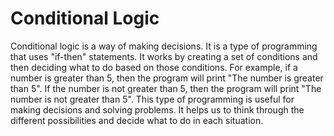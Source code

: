 # Conditional Logic

Conditional logic is a way of making decisions. It is a type of programming that uses "if-then" statements. It works by creating a set of conditions and then deciding what to do based on those conditions. For example, if a number is greater than 5, then the program will print "The number is greater than 5". If the number is not greater than 5, then the program will print "The number is not greater than 5". This type of programming is useful for making decisions and solving problems. It helps us to think through the different possibilities and decide what to do in each situation.
